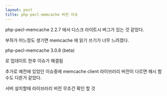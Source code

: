 ```yaml
---
layout: post
title: php-pecl-memcache 버전 이슈
---
```


php-pecl-memcache 2.2.7 에서 디스크 라이트시 버그가 있는 것 같았다.

부하가 어느정도 생기면 memcache 에 읽기 쓰기가 너무 느려졌다. 

php-pecl-memcache 3.0.8 (beta)

로 업데이트 한후 이슈가 해결됨

추가로 예전에 있었던 이슈중에 memcache client 라이브러리 버전이 다르면 헤시 함수도 다른거 같았다.

서버 설치할때 라이브러리 버전 무조건 확인 할 것